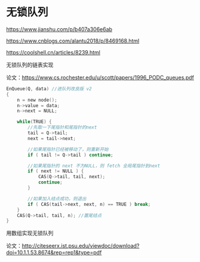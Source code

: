 # 无锁队列

https://www.jianshu.com/p/b407a306e6ab

https://www.cnblogs.com/alantu2018/p/8469168.html

https://coolshell.cn/articles/8239.html



无锁队列的链表实现

论文：https://www.cs.rochester.edu/u/scott/papers/1996_PODC_queues.pdf

```c
EnQueue(Q, data) //进队列改良版 v2 
{
    n = new node();
    n->value = data;
    n->next = NULL;

    while(TRUE) {
        //先取一下尾指针和尾指针的next
        tail = Q->tail;
        next = tail->next;

        //如果尾指针已经被移动了，则重新开始
        if ( tail != Q->tail ) continue;

        //如果尾指针的 next 不为NULL，则 fetch 全局尾指针到next
        if ( next != NULL ) {
            CAS(Q->tail, tail, next);
            continue;
        }

        //如果加入结点成功，则退出
        if ( CAS(tail->next, next, n) == TRUE ) break;
    }
    CAS(Q->tail, tail, n); //置尾结点
}
```

用数组实现无锁队列

论文：http://citeseerx.ist.psu.edu/viewdoc/download?doi=10.1.1.53.8674&rep=rep1&type=pdf
